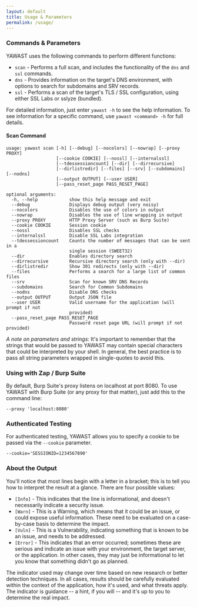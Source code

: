 ```yaml
---
layout: default
title: Usage & Parameters
permalink: /usage/
---
```


### Commands & Parameters

YAWAST uses the following commands to perform different functions:

* `scan` - Performs a full scan, and includes the functionality of the `dns` and `ssl` commands.
* `dns` - Provides information on the target's DNS environment, with options to search for subdomains and SRV records.
* `ssl` - Performs a scan of the target's TLS / SSL configuration, using either SSL Labs or sslyze (bundled).

For detailed information, just enter `yawast -h` to see the help information. To see information for a specific command, use `yawast <command> -h` for full details. 

#### Scan Command

```
usage: yawast scan [-h] [--debug] [--nocolors] [--nowrap] [--proxy PROXY]
                   [--cookie COOKIE] [--nossl] [--internalssl]
                   [--tdessessioncount] [--dir] [--dirrecursive]
                   [--dirlistredir] [--files] [--srv] [--subdomains] [--nodns]
                   [--output OUTPUT] [--user USER]
                   [--pass_reset_page PASS_RESET_PAGE]

optional arguments:
  -h, --help            show this help message and exit
  --debug               Displays debug output (very noisy)
  --nocolors            Disables the use of colors in output
  --nowrap              Disables the use of line wrapping in output
  --proxy PROXY         HTTP Proxy Server (such as Burp Suite)
  --cookie COOKIE       Session cookie
  --nossl               Disables SSL checks
  --internalssl         Disable SSL Labs integration
  --tdessessioncount    Counts the number of messages that can be sent in a
                        single session (SWEET32)
  --dir                 Enables directory search
  --dirrecursive        Recursive directory search (only with --dir)
  --dirlistredir        Show 301 redirects (only with --dir)
  --files               Performs a search for a large list of common files
  --srv                 Scan for known SRV DNS Records
  --subdomains          Search for Common Subdomains
  --nodns               Disable DNS checks
  --output OUTPUT       Output JSON file
  --user USER           Valid username for the application (will prompt if not
                        provided)
  --pass_reset_page PASS_RESET_PAGE
                        Password reset page URL (will prompt if not provided)
```

*A note on parameters and strings:* It's important to remember that the strings that would be passed to YAWAST may contain special characters that could be interpreted by your shell. In general, the best practice is to pass all string parameters wrapped in single-quotes to avoid this.

### Using with Zap / Burp Suite

By default, Burp Suite's proxy listens on localhost at port 8080. To use YAWAST with Burp Suite (or any proxy for that matter), just add this to the command line:

`--proxy 'localhost:8080'`

### Authenticated Testing

For authenticated testing, YAWAST allows you to specify a cookie to be passed via the `--cookie` parameter.

`--cookie='SESSIONID=1234567890'`

### About the Output

You'll notice that most lines begin with a letter in a bracket; this is to tell you how to interpret the result at a glance. There are four possible values:

* `[Info]` - This indicates that the line is informational, and doesn't necessarily indicate a security issue.
* `[Warn]` - This is a Warning, which means that it could be an issue, or could expose useful information. These need to be evaluated on a case-by-case basis to determine the impact.
* `[Vuln]` - This is a Vulnerability, indicating something that is known to be an issue, and needs to be addressed.
* `[Error]` - This indicates that an error occurred; sometimes these are serious and indicate an issue with your environment, the target server, or the application. In other cases, they may just be informational to let you know that something didn't go as planned.

The indicator used may change over time based on new research or better detection techniques. In all cases, results should be carefully evaluated within the context of the application, how it's used, and what threats apply. The indicator is guidance -- a hint, if you will -- and it's up to you to determine the real impact.
